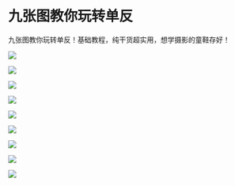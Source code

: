 # 九张图教你玩转单反

九张图教你玩转单反！基础教程，纯干货超实用，想学摄影的童鞋存好！

![](http://biang.io/biangpic/blog/1fb9baeef93120d2339b901321501286.jpg)

![](http://biang.io/biangpic/blog/eb7bdf15fe69b2a13e28ae8ecc65aca1.jpg)

![](http://biang.io/biangpic/blog/d84039e68241c3bbf74a93f4c71253aa.jpg)

![](http://biang.io/biangpic/blog/efabbb846518e6a8d132cfdb15e64d35.jpg)

![](http://biang.io/biangpic/blog/57a97b050f6bf12f53254b53dd8d859f.jpg)

![](http://biang.io/biangpic/blog/048b3f984b64f313dd8cf22e7cf56faa.jpg)

![](http://biang.io/biangpic/blog/1efea55950245deae5d50112914ff67f.jpg)

![](http://biang.io/biangpic/blog/a3395d1565791af652cc21f53e46dc7d.jpg)

![](http://biang.io/biangpic/blog/77a48b679e7a9ca9f46b242e7b109876.jpg)
